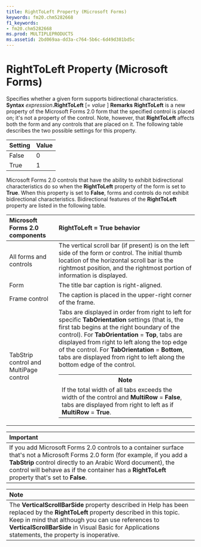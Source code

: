 ```yaml
---
title: RightToLeft Property (Microsoft Forms)
keywords: fm20.chm5282668
f1_keywords:
- fm20.chm5282668
ms.prod: MULTIPLEPRODUCTS
ms.assetid: 2bd069aa-dd3a-c764-5b6c-6d49d381bd5c
---
```



# RightToLeft Property (Microsoft Forms)



Specifies whether a given form supports bidirectional characteristics.
 **Syntax**
 _expression_**.RightToLeft** [= _value_ ]
 **Remarks**
 **RightToLeft** is a new property of the Microsoft Forms 2.0 form that the specified control is placed on; it's not a property of the control. Note, however, that **RightToLeft** affects both the form and any controls that are placed on it. The following table describes the two possible settings for this property.


|**Setting**|**Value**|
|:-----|:-----|
|False|0|
|True|1|
Microsoft Forms 2.0 controls that have the ability to exhibit bidirectional characteristics do so when the  **RightToLeft** property of the form is set to **True**. When this property is set to **False**, forms and controls do not exhibit bidirectional characteristics. Bidirectional features of the **RightToLeft** property are listed in the following table.


|**Microsoft Forms 2.0 components**|**RightToLeft = True behavior**|
|:-----|:-----|
|All forms and controls|The vertical scroll bar (if present) is on the left side of the form or control. The initial thumb location of the horizontal scroll bar is the rightmost position, and the rightmost portion of information is displayed.|
|Form|The title bar caption is right-aligned.|
|Frame control|The caption is placed in the upper-right corner of the frame.|
|TabStrip control and MultiPage control|Tabs are displayed in order from right to left for specific  **TabOrientation** settings (that is, the first tab begins at the right boundary of the control). For **TabOrientation** = **Top**, tabs are displayed from right to left along the top edge of the control. For **TabOrientation** = **Bottom**, tabs are displayed from right to left along the bottom edge of the control.<table><tr><th>**Note**</th></tr><tr><td>If the total width of all tabs exceeds the width of the control and  **MultiRow** = **False**, tabs are displayed from right to left as if **MultiRow** = **True**.</td></tr></table>|

|**Important**|
|:-----|  
|If you add Microsoft Forms 2.0 controls to a container surface that's not a Microsoft Forms 2.0 form (for example, if you add a  **TabStrip** control directly to an Arabic Word document), the control will behave as if the container has a **RightToLeft** property that's set to **False**.|

|**Note**|
|:-----|  
|The  **VerticalScrollBarSide** property described in Help has been replaced by the **RightToLeft** property described in this topic. Keep in mind that although you can use references to **VerticalScrollBarSide** in Visual Basic for Applications statements, the property is inoperative.|



